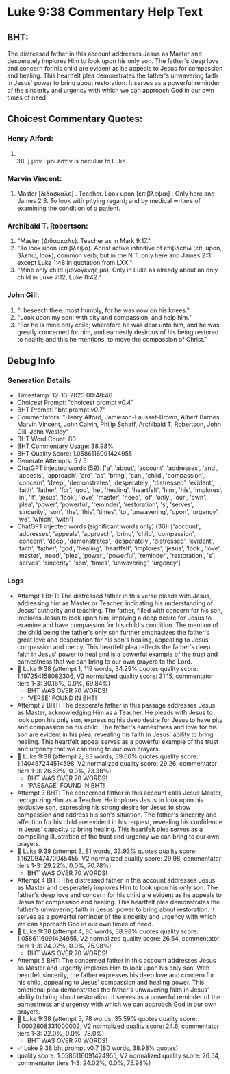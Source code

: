 # Luke 9:38 Commentary Help Text

## BHT:
The distressed father in this account addresses Jesus as Master and desperately implores Him to look upon his only son. The father's deep love and concern for his child are evident as he appeals to Jesus for compassion and healing. This heartfelt plea demonstrates the father's unwavering faith in Jesus' power to bring about restoration. It serves as a powerful reminder of the sincerity and urgency with which we can approach God in our own times of need.

## Choicest Commentary Quotes:
### Henry Alford:
1.  38. ] μον . μοί ἐστιν is peculiar to Luke.


### Marvin Vincent:
1. Master [διδασκαλε] . Teacher. 
Look upon [επιβλεψαι] . Only here and James 2:3. To look with pitying regard; and by medical writers of examining the condition of a patient.


### Archibald T. Robertson:
1. "Master (Διδασκαλε). Teacher as in Mark 9:17."
2. "To look upon (επιβλεψα). Aorist active infinitive of επιβλεπω (επ, upon, βλεπω, look), common verb, but in the N.T. only here and James 2:3 except Luke 1:48 in quotation from LXX."
3. "Mine only child (μονογενης μο). Only in Luke as already about an only child in Luke 7:12; Luke 8:42."

### John Gill:
1. "I beseech thee: most humbly, for he was now on his knees."
2. "Look upon my son: with pity and compassion, and help him."
3. "For he is mine only child; wherefore he was dear unto him, and he was greatly concerned for him, and earnestly desirous of his being restored to health; and this he mentions, to move the compassion of Christ."


## Debug Info
### Generation Details
- Timestamp: 12-13-2023 00:48:46
- Choicest Prompt: "choicest prompt v0.4"
- BHT Prompt: "bht prompt v0.7"
- Commentators: "Henry Alford, Jamieson-Fausset-Brown, Albert Barnes, Marvin Vincent, John Calvin, Philip Schaff, Archibald T. Robertson, John Gill, John Wesley"
- BHT Word Count: 80
- BHT Commentary Usage: 38.98%
- BHT Quality Score: 1.0586116091424955
- Generate Attempts: 5 / 5
- ChatGPT injected words (59):
	['a', 'about', 'account', 'addresses', 'and', 'appeals', 'approach', 'are', 'as', 'bring', 'can', 'child', 'compassion', 'concern', 'deep', 'demonstrates', 'desperately', 'distressed', 'evident', 'faith', 'father', 'for', 'god', 'he', 'healing', 'heartfelt', 'him', 'his', 'implores', 'in', 'it', 'jesus', 'look', 'love', 'master', 'need', 'of', 'only', 'our', 'own', 'plea', 'power', 'powerful', 'reminder', 'restoration', 's', 'serves', 'sincerity', 'son', 'the', 'this', 'times', 'to', 'unwavering', 'upon', 'urgency', 'we', 'which', 'with']
- ChatGPT injected words (significant words only) (36):
	['account', 'addresses', 'appeals', 'approach', 'bring', 'child', 'compassion', 'concern', 'deep', 'demonstrates', 'desperately', 'distressed', 'evident', 'faith', 'father', 'god', 'healing', 'heartfelt', 'implores', 'jesus', 'look', 'love', 'master', 'need', 'plea', 'power', 'powerful', 'reminder', 'restoration', 's', 'serves', 'sincerity', 'son', 'times', 'unwavering', 'urgency']

### Logs
- Attempt 1 BHT: The distressed father in this verse pleads with Jesus, addressing him as Master or Teacher, indicating his understanding of Jesus' authority and teaching. The father, filled with concern for his son, implores Jesus to look upon him, implying a deep desire for Jesus to examine and have compassion for his child's condition. The mention of the child being the father's only son further emphasizes the father's great love and desperation for his son's healing, appealing to Jesus' compassion and mercy. This heartfelt plea reflects the father's deep faith in Jesus' power to heal and is a powerful example of the trust and earnestness that we can bring to our own prayers to the Lord.
- 🔄 Luke 9:38 (attempt 1, 119 words, 34.29% quotes quality score: 1.197254158082306, V2 normalized quality score: 31.15, commentator tiers 1-3: 30.16%, 0.0%, 69.84%) 
	- BHT WAS OVER 70 WORDS! 
	- 'VERSE' FOUND IN BHT!
- Attempt 2 BHT: The desperate father in this passage addresses Jesus as Master, acknowledging Him as a Teacher. He pleads with Jesus to look upon his only son, expressing his deep desire for Jesus to have pity and compassion on his child. The father's earnestness and love for his son are evident in his plea, revealing his faith in Jesus' ability to bring healing. This heartfelt appeal serves as a powerful example of the trust and urgency that we can bring to our own prayers.
- 🔄 Luke 9:38 (attempt 2, 83 words, 39.66% quotes quality score: 1.140467244514598, V2 normalized quality score: 29.26, commentator tiers 1-3: 26.62%, 0.0%, 73.38%) 
	- BHT WAS OVER 70 WORDS! 
	- 'PASSAGE' FOUND IN BHT!
- Attempt 3 BHT: The concerned father in this account calls Jesus Master, recognizing Him as a Teacher. He implores Jesus to look upon his exclusive son, expressing his strong desire for Jesus to show compassion and address his son's situation. The father's sincerity and affection for his child are evident in his request, revealing his confidence in Jesus' capacity to bring healing. This heartfelt plea serves as a compelling illustration of the trust and urgency we can bring to our own prayers.
- 🔄 Luke 9:38 (attempt 3, 81 words, 33.93% quotes quality score: 1.1620947470045455, V2 normalized quality score: 29.98, commentator tiers 1-3: 29.22%, 0.0%, 70.78%) 
	- BHT WAS OVER 70 WORDS!
- Attempt 4 BHT: The distressed father in this account addresses Jesus as Master and desperately implores Him to look upon his only son. The father's deep love and concern for his child are evident as he appeals to Jesus for compassion and healing. This heartfelt plea demonstrates the father's unwavering faith in Jesus' power to bring about restoration. It serves as a powerful reminder of the sincerity and urgency with which we can approach God in our own times of need.
- 🔄 Luke 9:38 (attempt 4, 80 words, 38.98% quotes quality score: 1.0586116091424955, V2 normalized quality score: 26.54, commentator tiers 1-3: 24.02%, 0.0%, 75.98%) 
	- BHT WAS OVER 70 WORDS!
- Attempt 5 BHT: The concerned father in this account addresses Jesus as Master and urgently implores Him to look upon his only son. With heartfelt sincerity, the father expresses his deep love and concern for his child, appealing to Jesus' compassion and healing power. This emotional plea demonstrates the father's unwavering faith in Jesus' ability to bring about restoration. It serves as a powerful reminder of the earnestness and urgency with which we can approach God in our own prayers.
- 🔄 Luke 9:38 (attempt 5, 78 words, 35.59% quotes quality score: 1.0002808331000002, V2 normalized quality score: 24.6, commentator tiers 1-3: 22.0%, 0.0%, 78.0%) 
	- BHT WAS OVER 70 WORDS!
- ✅ Luke 9:38 bht prompt v0.7 (80 words, 38.98% quotes)
- quality score: 1.0586116091424955, V2 normalized quality score: 26.54, commentator tiers 1-3: 24.02%, 0.0%, 75.98%)